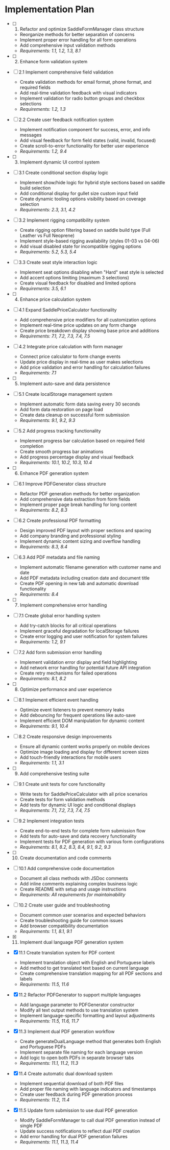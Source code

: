 # Implementation Plan

- [ ] 1. Refactor and optimize SaddleFormManager class structure
  - Reorganize methods for better separation of concerns
  - Implement proper error handling for all form operations
  - Add comprehensive input validation methods
  - _Requirements: 1.1, 1.2, 1.3, 8.1_

- [ ] 2. Enhance form validation system
- [ ] 2.1 Implement comprehensive field validation
  - Create validation methods for email format, phone format, and required fields
  - Add real-time validation feedback with visual indicators
  - Implement validation for radio button groups and checkbox selections
  - _Requirements: 1.2, 1.3_

- [ ] 2.2 Create user feedback notification system
  - Implement notification component for success, error, and info messages
  - Add visual feedback for form field states (valid, invalid, focused)
  - Create scroll-to-error functionality for better user experience
  - _Requirements: 1.2, 9.4_

- [ ] 3. Implement dynamic UI control system
- [ ] 3.1 Create conditional section display logic
  - Implement show/hide logic for hybrid style sections based on saddle build selection
  - Add conditional display for gullet size custom input field
  - Create dynamic tooling options visibility based on coverage selection
  - _Requirements: 2.3, 3.1, 4.2_

- [ ] 3.2 Implement rigging compatibility system
  - Create rigging option filtering based on saddle build type (Full Leather vs Full Neoprene)
  - Implement style-based rigging availability (styles 01-03 vs 04-06)
  - Add visual disabled state for incompatible rigging options
  - _Requirements: 5.2, 5.3, 5.4_

- [ ] 3.3 Create seat style interaction logic
  - Implement seat options disabling when "Hard" seat style is selected
  - Add accent options limiting (maximum 3 selections)
  - Create visual feedback for disabled and limited options
  - _Requirements: 3.5, 6.1_

- [ ] 4. Enhance price calculation system
- [ ] 4.1 Expand SaddlePriceCalculator functionality
  - Add comprehensive price modifiers for all customization options
  - Implement real-time price updates on any form change
  - Create price breakdown display showing base price and additions
  - _Requirements: 7.1, 7.2, 7.3, 7.4, 7.5_

- [ ] 4.2 Integrate price calculation with form manager
  - Connect price calculator to form change events
  - Update price display in real-time as user makes selections
  - Add price validation and error handling for calculation failures
  - _Requirements: 7.1_

- [ ] 5. Implement auto-save and data persistence
- [ ] 5.1 Create localStorage management system
  - Implement automatic form data saving every 30 seconds
  - Add form data restoration on page load
  - Create data cleanup on successful form submission
  - _Requirements: 9.1, 9.2, 9.3_

- [ ] 5.2 Add progress tracking functionality
  - Implement progress bar calculation based on required field completion
  - Create smooth progress bar animations
  - Add progress percentage display and visual feedback
  - _Requirements: 10.1, 10.2, 10.3, 10.4_

- [ ] 6. Enhance PDF generation system
- [ ] 6.1 Improve PDFGenerator class structure
  - Refactor PDF generation methods for better organization
  - Add comprehensive data extraction from form fields
  - Implement proper page break handling for long content
  - _Requirements: 8.2, 8.3_

- [ ] 6.2 Create professional PDF formatting
  - Design improved PDF layout with proper sections and spacing
  - Add company branding and professional styling
  - Implement dynamic content sizing and overflow handling
  - _Requirements: 8.3, 8.4_

- [ ] 6.3 Add PDF metadata and file naming
  - Implement automatic filename generation with customer name and date
  - Add PDF metadata including creation date and document title
  - Create PDF opening in new tab and automatic download functionality
  - _Requirements: 8.4_

- [ ] 7. Implement comprehensive error handling
- [ ] 7.1 Create global error handling system
  - Add try-catch blocks for all critical operations
  - Implement graceful degradation for localStorage failures
  - Create error logging and user notification for system failures
  - _Requirements: 1.2, 9.1_

- [ ] 7.2 Add form submission error handling
  - Implement validation error display and field highlighting
  - Add network error handling for potential future API integration
  - Create retry mechanisms for failed operations
  - _Requirements: 8.1, 8.2_

- [ ] 8. Optimize performance and user experience
- [ ] 8.1 Implement efficient event handling
  - Optimize event listeners to prevent memory leaks
  - Add debouncing for frequent operations like auto-save
  - Implement efficient DOM manipulation for dynamic content
  - _Requirements: 9.1, 10.4_

- [ ] 8.2 Create responsive design improvements
  - Ensure all dynamic content works properly on mobile devices
  - Optimize image loading and display for different screen sizes
  - Add touch-friendly interactions for mobile users
  - _Requirements: 1.1, 3.1_

- [ ] 9. Add comprehensive testing suite
- [ ] 9.1 Create unit tests for core functionality
  - Write tests for SaddlePriceCalculator with all price scenarios
  - Create tests for form validation methods
  - Add tests for dynamic UI logic and conditional displays
  - _Requirements: 7.1, 7.2, 7.3, 7.4, 7.5_

- [ ] 9.2 Implement integration tests
  - Create end-to-end tests for complete form submission flow
  - Add tests for auto-save and data recovery functionality
  - Implement tests for PDF generation with various form configurations
  - _Requirements: 8.1, 8.2, 8.3, 8.4, 9.1, 9.2, 9.3_

- [ ] 10. Create documentation and code comments
- [ ] 10.1 Add comprehensive code documentation
  - Document all class methods with JSDoc comments
  - Add inline comments explaining complex business logic
  - Create README with setup and usage instructions
  - _Requirements: All requirements for maintainability_

- [ ] 10.2 Create user guide and troubleshooting
  - Document common user scenarios and expected behaviors
  - Create troubleshooting guide for common issues
  - Add browser compatibility documentation
  - _Requirements: 1.1, 8.1, 9.1_

- [x] 11. Implement dual language PDF generation system
- [x] 11.1 Create translation system for PDF content
  - Implement translation object with English and Portuguese labels
  - Add method to get translated text based on current language
  - Create comprehensive translation mapping for all PDF sections and labels
  - _Requirements: 11.5, 11.6_

- [x] 11.2 Refactor PDFGenerator to support multiple languages
  - Add language parameter to PDFGenerator constructor
  - Modify all text output methods to use translation system
  - Implement language-specific formatting and layout adjustments
  - _Requirements: 11.5, 11.6, 11.7_

- [x] 11.3 Implement dual PDF generation workflow
  - Create generateDualLanguage method that generates both English and Portuguese PDFs
  - Implement separate file naming for each language version
  - Add logic to open both PDFs in separate browser tabs
  - _Requirements: 11.1, 11.2, 11.3_

- [x] 11.4 Create automatic dual download system
  - Implement sequential download of both PDF files
  - Add proper file naming with language indicators and timestamps
  - Create user feedback during PDF generation process
  - _Requirements: 11.2, 11.4_

- [x] 11.5 Update form submission to use dual PDF generation
  - Modify SaddleFormManager to call dual PDF generation instead of single PDF
  - Update success notifications to reflect dual PDF creation
  - Add error handling for dual PDF generation failures
  - _Requirements: 11.1, 11.3, 11.4_